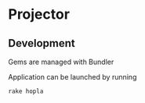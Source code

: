 # Projector

## Development

Gems are managed with Bundler

Application can be launched by running

    rake hopla
